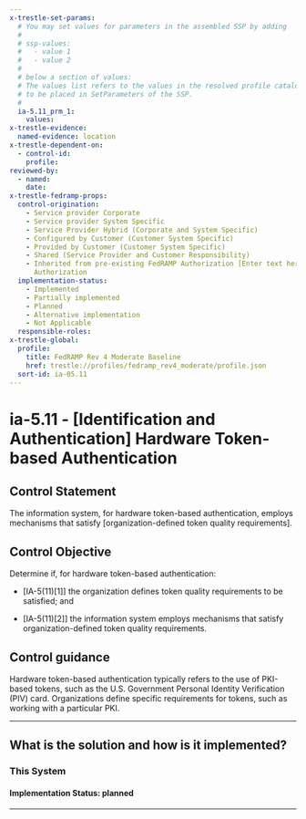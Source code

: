 ```yaml
---
x-trestle-set-params:
  # You may set values for parameters in the assembled SSP by adding
  #
  # ssp-values:
  #   - value 1
  #   - value 2
  #
  # below a section of values:
  # The values list refers to the values in the resolved profile catalog, and the ssp-values represent new values
  # to be placed in SetParameters of the SSP.
  #
  ia-5.11_prm_1:
    values:
x-trestle-evidence:
  named-evidence: location
x-trestle-dependent-on:
  - control-id:
    profile:
reviewed-by:
  - named:
    date:
x-trestle-fedramp-props:
  control-origination:
    - Service provider Corporate
    - Service provider System Specific
    - Service Provider Hybrid (Corporate and System Specific)
    - Configured by Customer (Customer System Specific)
    - Provided by Customer (Customer System Specific)
    - Shared (Service Provider and Customer Responsibility)
    - Inherited from pre-existing FedRAMP Authorization [Enter text here], Date of
      Authorization
  implementation-status:
    - Implemented
    - Partially implemented
    - Planned
    - Alternative implementation
    - Not Applicable
  responsible-roles:
x-trestle-global:
  profile:
    title: FedRAMP Rev 4 Moderate Baseline
    href: trestle://profiles/fedramp_rev4_moderate/profile.json
  sort-id: ia-05.11
---
```


# ia-5.11 - \[Identification and Authentication\] Hardware Token-based Authentication

## Control Statement

The information system, for hardware token-based authentication, employs mechanisms that satisfy [organization-defined token quality requirements].

## Control Objective

Determine if, for hardware token-based authentication:

- \[IA-5(11)[1]\] the organization defines token quality requirements to be satisfied; and

- \[IA-5(11)[2]\] the information system employs mechanisms that satisfy organization-defined token quality requirements.

## Control guidance

Hardware token-based authentication typically refers to the use of PKI-based tokens, such as the U.S. Government Personal Identity Verification (PIV) card. Organizations define specific requirements for tokens, such as working with a particular PKI.

______________________________________________________________________

## What is the solution and how is it implemented?

<!-- For implementation status enter one of: implemented, partial, planned, alternative, not-applicable -->

<!-- Note that the list of rules under ### Rules: is read-only and changes will not be captured after assembly to JSON -->

### This System

<!-- Add implementation prose for the main This System component for control: ia-5.11 -->

#### Implementation Status: planned

______________________________________________________________________
